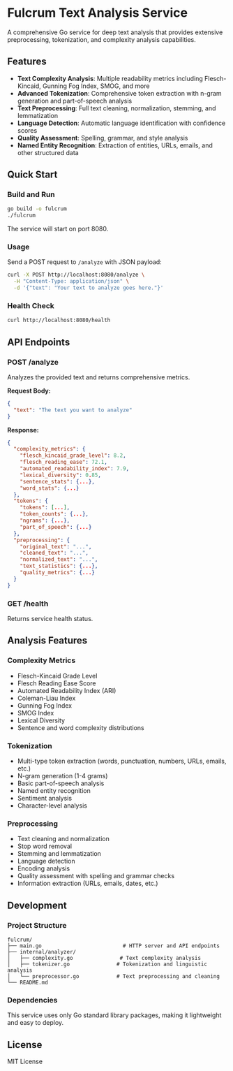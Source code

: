 # Fulcrum Text Analysis Service

A comprehensive Go service for deep text analysis that provides extensive preprocessing, tokenization, and complexity analysis capabilities.

## Features

- **Text Complexity Analysis**: Multiple readability metrics including Flesch-Kincaid, Gunning Fog Index, SMOG, and more
- **Advanced Tokenization**: Comprehensive token extraction with n-gram generation and part-of-speech analysis
- **Text Preprocessing**: Full text cleaning, normalization, stemming, and lemmatization
- **Language Detection**: Automatic language identification with confidence scores
- **Quality Assessment**: Spelling, grammar, and style analysis
- **Named Entity Recognition**: Extraction of entities, URLs, emails, and other structured data

## Quick Start

### Build and Run

```bash
go build -o fulcrum
./fulcrum
```

The service will start on port 8080.

### Usage

Send a POST request to `/analyze` with JSON payload:

```bash
curl -X POST http://localhost:8080/analyze \
  -H "Content-Type: application/json" \
  -d '{"text": "Your text to analyze goes here."}'
```

### Health Check

```bash
curl http://localhost:8080/health
```

## API Endpoints

### POST /analyze

Analyzes the provided text and returns comprehensive metrics.

**Request Body:**
```json
{
  "text": "The text you want to analyze"
}
```

**Response:**
```json
{
  "complexity_metrics": {
    "flesch_kincaid_grade_level": 8.2,
    "flesch_reading_ease": 72.1,
    "automated_readability_index": 7.9,
    "lexical_diversity": 0.85,
    "sentence_stats": {...},
    "word_stats": {...}
  },
  "tokens": {
    "tokens": [...],
    "token_counts": {...},
    "ngrams": {...},
    "part_of_speech": {...}
  },
  "preprocessing": {
    "original_text": "...",
    "cleaned_text": "...",
    "normalized_text": "...",
    "text_statistics": {...},
    "quality_metrics": {...}
  }
}
```

### GET /health

Returns service health status.

## Analysis Features

### Complexity Metrics
- Flesch-Kincaid Grade Level
- Flesch Reading Ease Score
- Automated Readability Index (ARI)
- Coleman-Liau Index
- Gunning Fog Index
- SMOG Index
- Lexical Diversity
- Sentence and word complexity distributions

### Tokenization
- Multi-type token extraction (words, punctuation, numbers, URLs, emails, etc.)
- N-gram generation (1-4 grams)
- Basic part-of-speech analysis
- Named entity recognition
- Sentiment analysis
- Character-level analysis

### Preprocessing
- Text cleaning and normalization
- Stop word removal
- Stemming and lemmatization
- Language detection
- Encoding analysis
- Quality assessment with spelling and grammar checks
- Information extraction (URLs, emails, dates, etc.)

## Development

### Project Structure
```
fulcrum/
├── main.go                          # HTTP server and API endpoints
├── internal/analyzer/
│   ├── complexity.go               # Text complexity analysis
│   ├── tokenizer.go               # Tokenization and linguistic analysis
│   └── preprocessor.go            # Text preprocessing and cleaning
└── README.md
```

### Dependencies
This service uses only Go standard library packages, making it lightweight and easy to deploy.

## License

MIT License